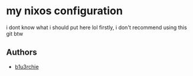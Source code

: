 # my nixos configuration

i dont know what i should put here lol 
firstly, i don't recommend using this git btw

## Authors

- [b1u3rchie](https://github.com/b1u3b3rrys)
